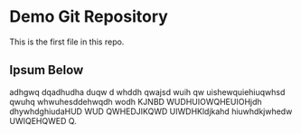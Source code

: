 # Demo Git Repository

This is the first file in this repo.

## Ipsum Below

adhgwq dqadhudha duqw d whddh qwajsd wuih qw  uishewquiehiuqwhsd qwuhq whwuhesddehwqdh wodh KJNBD WUDHUIOWQHEUIOHjdh  dhywhdghiudaHUD WUD QWHEDJIKQWD UIWDHKldjkahd hiuwhdkjwhedw UWIQEHQWED Q.
